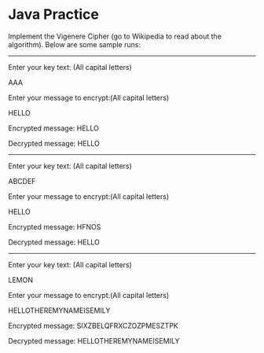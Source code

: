 # Java Practice
Implement the Vigenere Cipher (go to Wikipedia to read about the algorithm). Below are some sample runs:

----------------------
Enter your key text: (All capital letters) 

AAA

Enter your message to encrypt:(All capital letters) 

HELLO

Encrypted message: HELLO

Decrypted message: HELLO

---------------------
Enter your key text: (All capital letters) 

ABCDEF

Enter your message to encrypt:(All capital letters) 

HELLO

Encrypted message: HFNOS

Decrypted message: HELLO

-----------------------
Enter your key text: (All capital letters) 

LEMON

Enter your message to encrypt:(All capital letters) 

HELLOTHEREMYNAMEISEMILY

Encrypted message: SIXZBELQFRXCZOZPMESZTPK

Decrypted message: HELLOTHEREMYNAMEISEMILY
